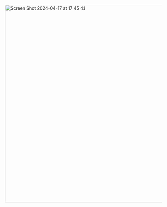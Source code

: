<img width="635" alt="Screen Shot 2024-04-17 at 17 45 43" src="https://github.com/kursatsmsek/springboot-email-listener/assets/80540635/326025da-366e-4032-8ed6-8e3a0b04e7a1">
